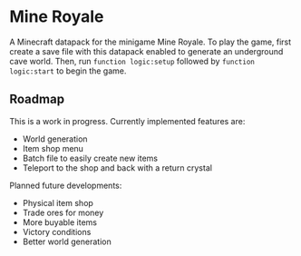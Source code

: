 # Mine Royale

A Minecraft datapack for the minigame Mine Royale. To play the game, first
create a save file with this datapack enabled to generate an underground cave
world. Then, run `function logic:setup` followed by `function logic:start` to
begin the game.

## Roadmap

This is a work in progress. Currently implemented features are:
- World generation
- Item shop menu
- Batch file to easily create new items
- Teleport to the shop and back with a return crystal

Planned future developments:
- Physical item shop
- Trade ores for money
- More buyable items
- Victory conditions
- Better world generation
